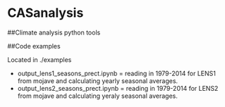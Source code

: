 # CASanalysis

##Climate analysis python tools

##Code examples

Located in ./examples

* output_lens1_seasons_prect.ipynb = reading in 1979-2014 for LENS1 from mojave and calculating yearly seasonal averages.
* output_lens2_seasons_prect.ipynb = reading in 1979-2014 for LENS2 from mojave and calculating yeraly seasonal averages.
